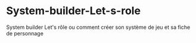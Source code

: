 # System-builder-Let-s-role
System builder Let's rôle ou comment créer son système de jeu et sa fiche de personnage 

